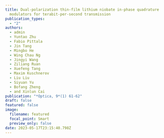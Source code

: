 ```yaml
---
title: Dual-polarization thin-film lithium niobate in-phase quadrature
  modulators for terabit-per-second transmission
publication_types:
  - "2"
authors:
  - admin
  - Yuntao Zhu
  - Fabio Pittala
  - Jin Tang
  - Mingbo He
  - Wing Chau Ng
  - Jingyi Wang
  - Ziliang Ruan
  - Xuefeng Tang
  - Maxim Kuschnerov
  - Liu Liu
  - Siyuan Yu
  - Bofang Zheng
  - and Xinlun Cai
publication: "*Optica, 9*(1) 61-62"
draft: false
featured: false
image:
  filename: featured
  focal_point: Smart
  preview_only: false
date: 2023-05-17T23:15:40.798Z
---
```

